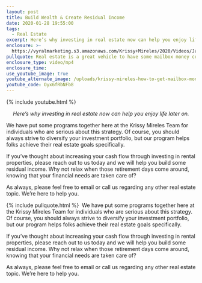 ```yaml
---
layout: post
title: Build Wealth & Create Residual Income
date: 2020-01-28 19:55:00
tags:
  - Real Estate
excerpt: Here’s why investing in real estate now can help you enjoy life later on.
enclosure: >-
  https://vyralmarketing.s3.amazonaws.com/Krissy+Mireles/2020/Videos/January/Build+Wealth+%26+Create+Residual+Income.mp4
pullquote: Real estate is a great vehicle to have some mailbox money coming in.
enclosure_type: video/mp4
enclosure_time:
use_youtube_image: true
youtube_alternate_image: /uploads/krissy-mireles-how-to-get-mailbox-money-for-retirement-youtube.jpg
youtube_code: Oyx6fRbNFb8
---
```


{% include youtube.html %}

<p style="text-align: center;"><em>Here’s why investing in real estate now can help you enjoy life later on.</em></p>

We have put some programs together here at the Krissy Mireles Team for individuals who are serious about this strategy. Of course, you should always strive to diversify your investment portfolio, but our program helps folks achieve their real estate goals specifically.&nbsp;

If you’ve thought about increasing your cash flow through investing in rental properties, please reach out to us today and we will help you build some residual income. Why not relax when those retirement days come around, knowing that your financial needs are taken care of?

As always, please feel free to email or call us regarding any other real estate topic. We’re here to help you.&nbsp;

{% include pullquote.html %}&nbsp; We have put some programs together here at the Krissy Mireles Team for individuals who are serious about this strategy. Of course, you should always strive to diversify your investment portfolio, but our program helps folks achieve their real estate goals specifically.&nbsp;

If you’ve thought about increasing your cash flow through investing in rental properties, please reach out to us today and we will help you build some residual income. Why not relax when those retirement days come around, knowing that your financial needs are taken care of?

As always, please feel free to email or call us regarding any other real estate topic. We’re here to help you.&nbsp;<br>&nbsp;
